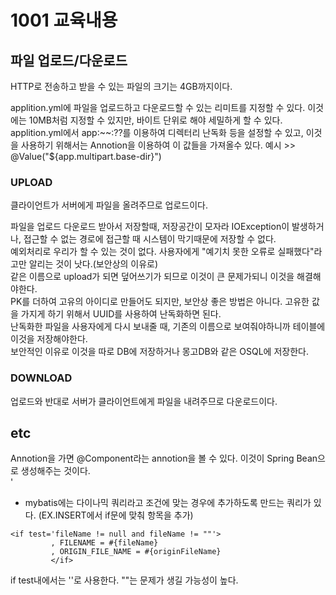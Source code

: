 # 1001 교육내용
## 파일 업로드/다운로드
 HTTP로 전송하고 받을 수 있는 파일의 크기는 4GB까지이다.</br>

 applition.yml에 파일을 업로드하고 다운로드할 수 있는 리미트를 지정할 수 있다. 이것에는 10MB처럼 지정할 수 있지만, 바이트 단위로 해야 세밀하게 할 수 있다.</br>
 applition.yml에서 app:~~:??를 이용하여 디렉터리 난독화 등을 설정할 수 있고, 이것을 사용하기 위해서는 Annotion을 이용하여 이 값들을 가져올수 있다. 예시 >> @Value("${app.multipart.base-dir}")</br>

 
 
### UPLOAD
 클라이언트가 서버에게 파일을 올려주므로 업로드이다.</br>
 
 파일을 업로드 다운로드 받아서 저장할때, 저장공간이 모자라 IOException이 발생하거나, 접근할 수 없는 경로에 접근할 때 시스템이 막기때문에 저장할 수 없다.</br>
 예외처리로 우리가 할 수 있는 것이 없다. 사용자에게 "예기치 못한 오류로 실패했다"라고만 알리는 것이 낫다.(보안상의 이유로)</br>
 같은 이름으로 upload가 되면 덮어쓰기가 되므로 이것이 큰 문제가되니 이것을 해결해야한다.</br>
 PK를 더하여 고유의 아이디로 만들어도 되지만, 보안상 좋은 방법은 아니다. 고유한 값을 가지게 하기 위해서 UUID를 사용하여 난독화하면 된다.</br>
 난독화한 파일을 사용자에게 다시 보내줄 때, 기존의 이름으로 보여줘야하니까 테이블에 이것을 저장해야한다.</br>
 보안적인 이유로 이것을 따로 DB에 저장하거나 몽고DB와 같은 OSQL에 저장한다.</br>
 
 
### DOWNLOAD
 업로드와 반대로 서버가 클라이언트에게 파일을 내려주므로 다운로드이다.</br>
 
## etc
 Annotion을 가면 @Component라는 annotion을 볼 수 있다. 이것이 Spring Bean으로 생성해주는 것이다.</br>'
 
 * mybatis에는 다이나믹 쿼리라고 조건에 맞는 경우에 추가하도록 만드는 쿼리가 있다. (EX.INSERT에서 if문에 맞춰 항목을 추가)</br>
```
<if test='fileName != null and fileName != ""'>
	     , FILENAME = #{fileName}
	     , ORIGIN_FILE_NAME = #{originFileName}
	     </if>
```
 if test내에서는 ''로 사용한다. ""는 문제가 생길 가능성이 높다.</br>

 

 
